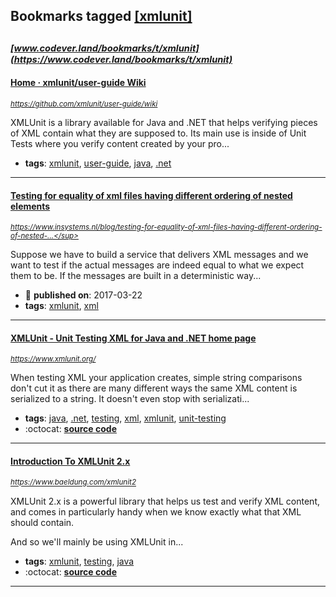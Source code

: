 ## Bookmarks tagged [[xmlunit]](https://www.codever.land/search?q=[xmlunit])

_<sup><sup>[www.codever.land/bookmarks/t/xmlunit](https://www.codever.land/bookmarks/t/xmlunit)</sup></sup>_
---
#### [Home · xmlunit/user-guide Wiki](https://github.com/xmlunit/user-guide/wiki)
_<sup>https://github.com/xmlunit/user-guide/wiki</sup>_

XMLUnit is a library available for Java and .NET that helps verifying pieces of XML contain what they are supposed to. Its main use is inside of Unit Tests where you verify content created by your pro...
* **tags**: [xmlunit](../tagged/xmlunit.md), [user-guide](../tagged/user-guide.md), [java](../tagged/java.md), [.net](../tagged/.net.md)
---
#### [Testing for equality of xml files having different ordering of nested elements](https://www.insystems.nl/blog/testing-for-equality-of-xml-files-having-different-ordering-of-nested-elements/)
_<sup>https://www.insystems.nl/blog/testing-for-equality-of-xml-files-having-different-ordering-of-nested-...</sup>_

Suppose we have to build a service that delivers XML messages and we want to test if the actual messages are indeed equal to what we expect them to be. If the messages are built in a deterministic way...
* :calendar: **published on**: 2017-03-22
* **tags**: [xmlunit](../tagged/xmlunit.md), [xml](../tagged/xml.md)
---
#### [XMLUnit - Unit Testing XML for Java and .NET home page](https://www.xmlunit.org/)
_<sup>https://www.xmlunit.org/</sup>_

When testing XML your application creates, simple string comparisons don't cut it as there are many different ways the same XML content is serialized to a string. It doesn't even stop with serializati...
* **tags**: [java](../tagged/java.md), [.net](../tagged/.net.md), [testing](../tagged/testing.md), [xml](../tagged/xml.md), [xmlunit](../tagged/xmlunit.md), [unit-testing](../tagged/unit-testing.md)
* :octocat: **[source code](https://github.com/xmlunit/xmlunit)**
---
#### [Introduction To XMLUnit 2.x](https://www.baeldung.com/xmlunit2)
_<sup>https://www.baeldung.com/xmlunit2</sup>_

XMLUnit 2.x is a powerful library that helps us test and verify XML content, and comes in particularly handy when we know exactly what that XML should contain.

And so we'll mainly be using XMLUnit in...
* **tags**: [xmlunit](../tagged/xmlunit.md), [testing](../tagged/testing.md), [java](../tagged/java.md)
* :octocat: **[source code](https://github.com/eugenp/tutorials/tree/master/testing-modules/xmlunit-2)**
---
